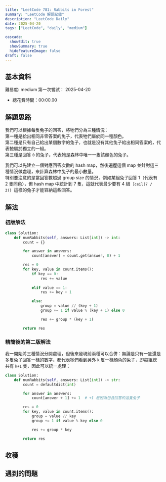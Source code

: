 ```yaml
---
title: "LeetCode 781: Rabbits in Forest"
summary: "LeetCode 解題紀錄"
description: "LeetCode Daily"
date: 2025-04-20
tags: ["LeetCode", "daily", "medium"]

cascade:
  showEdit: true
  showSummary: true
  hideFeatureImage: false
draft: false
---
```


## 基本資料

難易度: medium
第一次嘗試： 2025-04-20
- 總花費時間：00:00.00

## 解題思路

我們可以根據每隻兔子的回答，將牠們分為三種情況：  
第一種是給出相同非零答案的兔子，代表牠們屬於同一種顏色。  
第二種是只有自己給出某個數字的兔子，也就是沒有其他兔子給出相同答案的，代表牠屬於獨立的一組。  
第三種是回答 `0` 的兔子，代表牠是森林中唯一一隻該顏色的兔子。

我們可以先建立一個對應回答次數的 hash map，然後遍歷這個 map 並針對這三種情況做處理，來計算森林中兔子的最小數量。  
特別要注意的是當回答數超過 group size 的情況，例如某組兔子回答 1（代表有 2 隻同色），但 hash map 中統計到 7 隻，這就代表最少要有 4 組（`ceil(7 / 2)`）這樣的兔子才能容納這些回答。

## 解法

### 初版解法

```python
class Solution:
    def numRabbits(self, answers: List[int]) -> int:
        count = {}

        for answer in answers:
            count[answer] = count.get(answer, 0) + 1

        res = 0
        for key, value in count.items():
            if key == 0:
                res += value
            
            elif value == 1:
                res += key + 1

            else:
                group = value // (key + 1)
                group += 1 if value % (key + 1) else 0

                res += group * (key + 1)

        return res
```

### 精簡後的第二版解法

我一開始將三種情況分開處理，但後來發現前兩種可以合併：無論是只有一隻還是多隻兔子回答一樣的數字，都代表牠們看到另外 `k` 隻一樣顏色的兔子，即每組總共有 `k+1` 隻，因此可以統一處理：

```python
class Solution:
    def numRabbits(self, answers: List[int]) -> str:
        count = defaultdict(int)

        for answer in answers:
            count[answer + 1] += 1  # +1 是因為包含回答的這隻兔子

        res = 0
        for key, value in count.items():
            group = value // key
            group += 1 if value % key else 0

            res += group * key

        return res
```

## 收穫

## 遇到的問題